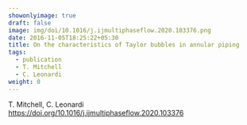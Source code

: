 ```yaml
---
showonlyimage: true
draft: false
image: img/doi/10.1016/j.ijmultiphaseflow.2020.103376.png
date: 2016-11-05T18:25:22+05:30
title: On the characteristics of Taylor bubbles in annular piping
tags:
  - publication
  - T. Mitchell
  - C. Leonardi
weight: 0
---
```


T. Mitchell, C. Leonardi
https://doi.org/10.1016/j.ijmultiphaseflow.2020.103376
